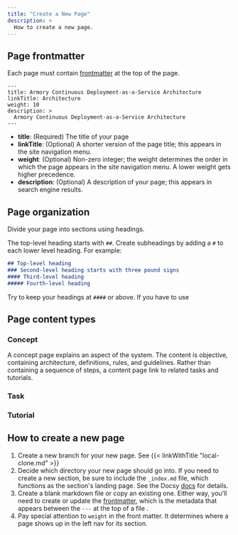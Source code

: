 ```yaml
---
title: "Create a New Page"
description: >
  How to create a new page.
---
```


## Page frontmatter

Each page must contain [frontmatter](https://www.docsy.dev/docs/adding-content/content/#page-frontmatter) at the top of the page.

```
---
title: Armory Continuous Deployment-as-a-Service Architecture
linkTitle: Architecture
weight: 10
description: >
  Armory Continuous Deployment-as-a-Service Architecture
---
```

* **title**: (Required) The title of your page
* **linkTitle**: (Optional) A shorter version of the page title; this appears in the site navigation menu.
* **weight**: (Optional) Non-zero integer; the weight determines the order in which the page appears in the site navigation menu. A lower weight gets higher precedence.
* **description**: (Optional) A description of your page; this appears in search engine results.

## Page organization

Divide your page into sections using headings.

The top-level heading starts with `##`. Create subheadings by adding a `#` to each lower level heading. For example:

```markdown
## Top-level heading
### Second-level heading starts with three pound signs
#### Third-level heading
##### Fourth-level heading
```

Try to keep your headings at `####` or above. If you have to use 
## Page content types



### Concept

A concept page explains an aspect of the system. The content is objective, containing architecture, definitions, rules, and guidelines. Rather than containing a sequence of steps, a content page link to related tasks and tutorials.



### Task


### Tutorial



## How to create a new page


1. Create a new branch for your new page. See {{< linkWithTitle "local-clone.md" >}}
1. Decide which directory your new page should go into. If you need to create a new section, be sure to include the `_index.md` file, which functions as the section's landing page. See the Docsy [docs](https://www.docsy.dev/docs/adding-content/content/#docs-section-landing-pages) for details.
1. Create a blank markdown file or copy an existing one. Either way, you’ll need to create or update the [frontmatter](https://www.docsy.dev/docs/adding-content/content/#page-frontmatter), which is the metadata that appears between the `---` at the top of a file .
1. Pay special attention to `weight` in the front matter. It determines where a page shows up in the left nav for its section. 
